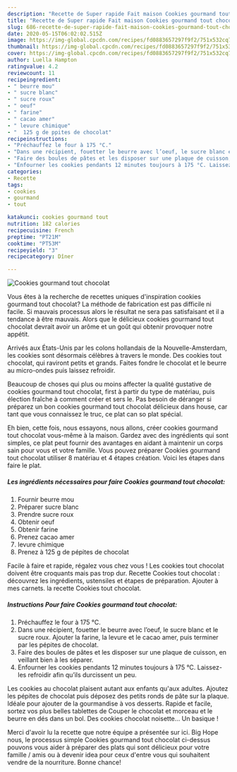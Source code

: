 ```yaml
---
description: "Recette de Super rapide Fait maison Cookies gourmand tout chocolat"
title: "Recette de Super rapide Fait maison Cookies gourmand tout chocolat"
slug: 686-recette-de-super-rapide-fait-maison-cookies-gourmand-tout-chocolat
date: 2020-05-15T06:02:02.515Z
image: https://img-global.cpcdn.com/recipes/fd0883657297f9f2/751x532cq70/cookies-gourmand-tout-chocolat-photo-principale-de-la-recette.jpg
thumbnail: https://img-global.cpcdn.com/recipes/fd0883657297f9f2/751x532cq70/cookies-gourmand-tout-chocolat-photo-principale-de-la-recette.jpg
cover: https://img-global.cpcdn.com/recipes/fd0883657297f9f2/751x532cq70/cookies-gourmand-tout-chocolat-photo-principale-de-la-recette.jpg
author: Luella Hampton
ratingvalue: 4.2
reviewcount: 11
recipeingredient:
- " beurre mou"
- " sucre blanc"
- " sucre roux"
- " oeuf"
- " farine"
- " cacao amer"
- " levure chimique"
- "  125 g de ppites de chocolat"
recipeinstructions:
- "Préchauffez le four à 175 °C."
- "Dans une récipient, fouetter le beurre avec l’oeuf, le sucre blanc et le sucre roux. Ajouter la farine, la levure et le cacao amer, puis terminer par les pépites de chocolat."
- "Faire des boules de pâtes et les disposer sur une plaque de cuisson, en veillant bien à les séparer."
- "Enfourner les cookies pendants 12 minutes toujours à 175 °C. Laissez-les refroidir afin qu’ils durcissent un peu."
categories:
- Recette
tags:
- cookies
- gourmand
- tout

katakunci: cookies gourmand tout 
nutrition: 182 calories
recipecuisine: French
preptime: "PT21M"
cooktime: "PT53M"
recipeyield: "3"
recipecategory: Dîner

---
```



![Cookies gourmand tout chocolat](https://img-global.cpcdn.com/recipes/fd0883657297f9f2/751x532cq70/cookies-gourmand-tout-chocolat-photo-principale-de-la-recette.jpg)

Vous êtes à la recherche de recettes uniques d'inspiration cookies gourmand tout chocolat? La méthode de fabrication est pas difficile ni facile. Si mauvais processus alors le résultat ne sera pas satisfaisant et il a tendance à être mauvais. Alors que le délicieux cookies gourmand tout chocolat devrait avoir un arôme et un goût qui obtenir provoquer notre appétit.

Arrivés aux États-Unis par les colons hollandais de la Nouvelle-Amsterdam, les cookies sont désormais célèbres à travers le monde. Des cookies tout chocolat, qui raviront petits et grands. Faites fondre le chocolat et le beurre au micro-ondes puis laissez refroidir.

Beaucoup de choses qui plus ou moins affecter la qualité gustative de cookies gourmand tout chocolat, first à partir du type de matériau, puis élection fraîche à comment créer et sers le. Pas besoin de déranger si préparez un bon cookies gourmand tout chocolat délicieux dans house, car tant que vous connaissez le truc, ce plat can so plat spécial.


Eh bien, cette fois, nous essayons, nous allons, créer cookies gourmand tout chocolat vous-même à la maison. Gardez avec des ingrédients qui sont simples, ce plat peut fournir des avantages en aidant à maintenir un corps sain pour vous et votre famille. Vous pouvez préparer Cookies gourmand tout chocolat utiliser 8 matériau et 4 étapes création. Voici les étapes dans faire le plat.

<!--inarticleads1-->

##### Les ingrédients nécessaires pour faire Cookies gourmand tout chocolat:

1. Fournir  beurre mou
1. Préparer  sucre blanc
1. Prendre  sucre roux
1. Obtenir  oeuf
1. Obtenir  farine
1. Prenez  cacao amer
1.   levure chimique
1. Prenez  à 125 g de pépites de chocolat


Facile à faire et rapide, régalez vous chez vous ! Les cookies tout chocolat doivent être croquants mais pas trop dur. Recette Cookies tout chocolat : découvrez les ingrédients, ustensiles et étapes de préparation. Ajouter à mes carnets. la recette Cookies tout chocolat. 

<!--inarticleads2-->

##### Instructions Pour faire Cookies gourmand tout chocolat:

1. Préchauffez le four à 175 °C.
1. Dans une récipient, fouetter le beurre avec l’oeuf, le sucre blanc et le sucre roux. Ajouter la farine, la levure et le cacao amer, puis terminer par les pépites de chocolat.
1. Faire des boules de pâtes et les disposer sur une plaque de cuisson, en veillant bien à les séparer.
1. Enfourner les cookies pendants 12 minutes toujours à 175 °C. Laissez-les refroidir afin qu’ils durcissent un peu.


Les cookies au chocolat plaisent autant aux enfants qu&#39;aux adultes. Ajoutez les pépites de chocolat puis déposez des petits ronds de pâte sur la plaque. Idéale pour ajouter de la gourmandise à vos desserts. Rapide et facile, sortez vos plus belles tablettes de Couper le chocolat et morceau et le beurre en dés dans un bol. Des cookies chocolat noisette… Un basique ! 


Merci d'avoir lu la recette que notre équipe a présentée sur ici. Big Hope nous, le processus simple Cookies gourmand tout chocolat ci-dessus pouvons vous aider à préparer des plats qui sont délicieux pour votre famille / amis ou à devenir idea pour ceux d'entre vous qui souhaitent vendre de la nourriture. Bonne chance!
